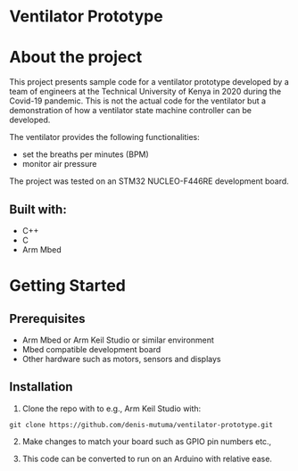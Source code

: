 # Ventilator Prototype

# About the project

This project presents sample code for a ventilator prototype developed by a team of engineers at the Technical University of Kenya in 2020 during the Covid-19 pandemic. This is not the actual code for the ventilator but a demonstration of how a ventilator state machine controller can be developed.

The ventilator provides the following functionalities:
- set the breaths per minutes (BPM)
- monitor air pressure

The project was tested on an STM32 NUCLEO-F446RE development board.

## Built with:
 - C++
 - C
 - Arm Mbed

# Getting Started

## Prerequisites  

- Arm Mbed or Arm Keil Studio or similar environment
- Mbed compatible development board
- Other hardware such as motors, sensors and displays

## Installation
1. Clone the repo with to e.g., Arm Keil Studio with:
```
git clone https://github.com/denis-mutuma/ventilator-prototype.git
```

2. Make changes to match your board such as GPIO pin numbers etc.,
   
3. This code can be converted to run on an Arduino with relative ease.